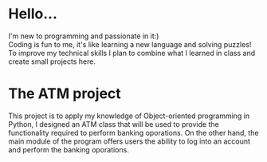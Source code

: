 # Hello...
I'm new to programming and passionate in it:)<br>Coding is fun to me, it's like learning a new language and solving puzzles!<br>To improve my technical skills I plan to combine what I learned in class and create small projects here.

# The ATM project
This project is to apply my knowledge of Object-oriented programming in Python, I designed an ATM class that will be used to provide the functionality required to perform banking oporations. On the other hand, the main module of the program offers users the ability to log into an account and perform the banking oporations. 
